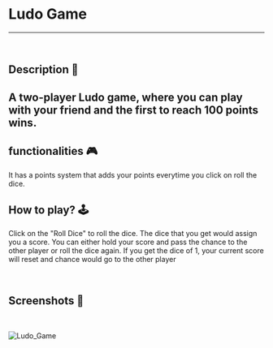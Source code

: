 # **Ludo Game** 

---

<br>

## **Description 📃**
A two-player Ludo game, where you can play with your friend and the first to reach 100 points wins.
- 

## **functionalities 🎮**
It has a points system that adds your points everytime you click on roll the dice.
<br>

## **How to play? 🕹️**
Click on the "Roll Dice" to roll the dice. The dice that you get would assign you a score.
You can either hold your score and pass the chance to the other player or roll the dice again.
If you get the dice of 1, your current score will reset and chance would go to the other player

<br>

## **Screenshots 📸**

<br>


![Ludo_Game](https://github.com/kunjgit/GameZone/assets/100008872/2e373bda-1f8a-412f-a303-8f51f9c8de80)
